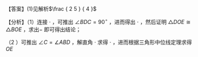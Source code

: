 【答案】(1)见解析$\frac { 2 5 } { 4 }$

【分析】（1）连接 $\cdot$ ，可推出 $\angle B D C = 9 0 ^ { \circ }$ ，进而得出 $\cdot$ ，然后证明 $\triangle D O E { \cong } \triangle B O E$ ，求出$-$ 即可得出结论；

（2 ）可推出 $\angle C = \angle A B D$ ，解直角 $\cdot$ 求得 $\cdot$ ，进而根据三角形中位线定理求得 $O E$
